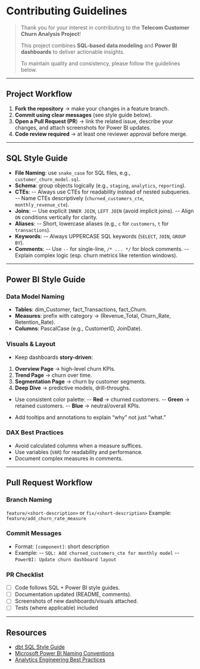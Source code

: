 # Contributing Guidelines

> Thank you for your interest in contributing to the **Telecom Customer Churn Analysis Project**!
>
> This project combines **SQL-based data modeling** and **Power BI dashboards** to deliver actionable insights.
>
> To maintain quality and consistency, please follow the guidelines below.

---

## Project Workflow

1. **Fork the repository** → make your changes in a feature branch.
2. **Commit using clear messages** (see style guide below).
3. **Open a Pull Request (PR**) → link the related issue, describe your changes, and attach screenshots for Power BI updates.
4. **Code review required** → at least one reviewer approval before merge.

---

## SQL Style Guide

- **File Naming**: use `snake_case` for SQL files, e.g., `customer_churn_model.sql`.
- **Schema**: group objects logically (e.g., `staging`, `analytics`, `reporting`).
- **CTEs**:
 -- Always use CTEs for readability instead of nested subqueries.
 -- Name CTEs descriptively (`churned_customers_cte`, `monthly_revenue_cte`).
- **Joins**:
 -- Use explicit `INNER JOIN`, `LEFT JOIN` (avoid implicit joins).
 -- Align `ON` conditions vertically for clarity.
- **Aliases**:
 -- Short, lowercase aliases (e.g., `c` for `customers`, `t` for `transactions`).
- **Keywords**:
 -- Always UPPERCASE SQL keywords (`SELECT`, `JOIN`, `GROUP BY`).
- **Comments**:
 -- Use `--` for single-line, `/* ... */` for block comments.
 -- Explain complex logic (esp. churn metrics like retention windows).

---

## Power BI Style Guide

### Data Model Naming

- **Tables**: dim_Customer, fact_Transactions, fact_Churn.
- **Measures**: prefix with category → (Revenue_Total, Churn_Rate, Retention_Rate).
- **Columns**: PascalCase (e.g., CustomerID, JoinDate).

### Visuals & Layout

- Keep dashboards **story-driven**:

1. **Overview Page** → high-level churn KPIs.
2. **Trend Page** → churn over time.
3. **Segmentation Page** → churn by customer segments.
4. **Deep Dive** → predictive models, drill-throughs.

- Use consistent color palette:
 -- **Red** → churned customers.
 -- **Green** → retained customers.
 -- **Blue** → neutral/overall KPIs.

- Add tooltips and annotations to explain “why” not just “what.”

### DAX Best Practices

- Avoid calculated columns when a measure suffices.
- Use variables (`VAR`) for readability and performance.
- Document complex measures in comments.

---

## Pull Request Workflow

### Branch Naming

 `feature/<short-description>` or `fix/<short-description>`
 Example: `feature/add_churn_rate_measure`

### Commit Messages

- Format: `[component]`: short description
- Example:
 -- `SQL: Add churned_customers_cte for monthly model`
 -- `PowerBI: Update churn dashboard layout`

### PR Checklist

- [ ] Code follows SQL + Power BI style guides.
- [ ] Documentation updated (README, comments).
- [ ] Screenshots of new dashboards/visuals attached.
- [ ] Tests (where applicable) included

---

## Resources

- [dbt SQL Style Guide](https://docs.getdbt.com/docs/collaborate/git/style-guide)
- [Microsoft Power BI Naming Conventions](https://learn.microsoft.com/en-us/power-bi/guidance/naming-conventions)
- [Analytics Engineering Best Practices](https://www.locallyoptimistic.com/)
